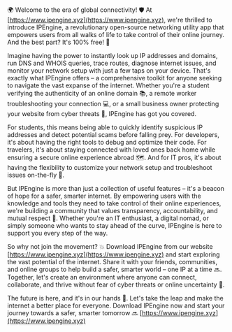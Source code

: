 🌍 Welcome to the era of global connectivity! 🛡️ At [https://www.ipengine.xyz](https://www.ipengine.xyz), we're thrilled to introduce IPEngine, a revolutionary open-source networking utility app that empowers users from all walks of life to take control of their online journey. And the best part? It's 100% free! 📡

Imagine having the power to instantly look up IP addresses and domains, run DNS and WHOIS queries, trace routes, diagnose internet issues, and monitor your network setup with just a few taps on your device. That's exactly what IPEngine offers – a comprehensive toolkit for anyone seeking to navigate the vast expanse of the internet. Whether you're a student verifying the authenticity of an online domain 📚, a remote worker troubleshooting your connection 💻, or a small business owner protecting your website from cyber threats 💸, IPEngine has got you covered.

For students, this means being able to quickly identify suspicious IP addresses and detect potential scams before falling prey. For developers, it's about having the right tools to debug and optimize their code. For travelers, it's about staying connected with loved ones back home while ensuring a secure online experience abroad 🗺️. And for IT pros, it's about having the flexibility to customize your network setup and troubleshoot issues on-the-fly 🔧.

But IPEngine is more than just a collection of useful features – it's a beacon of hope for a safer, smarter internet. By empowering users with the knowledge and tools they need to take control of their online experiences, we're building a community that values transparency, accountability, and mutual respect 🌈. Whether you're an IT enthusiast, a digital nomad, or simply someone who wants to stay ahead of the curve, IPEngine is here to support you every step of the way.

So why not join the movement? 💥 Download IPEngine from our website [https://www.ipengine.xyz](https://www.ipengine.xyz) and start exploring the vast potential of the internet. Share it with your friends, communities, and online groups to help build a safer, smarter world – one IP at a time 🔜. Together, let's create an environment where anyone can connect, collaborate, and thrive without fear of cyber threats or online uncertainty 🌟.

The future is here, and it's in our hands 💪. Let's take the leap and make the internet a better place for everyone. Download IPEngine now and start your journey towards a safer, smarter tomorrow 🔜 [https://www.ipengine.xyz](https://www.ipengine.xyz)